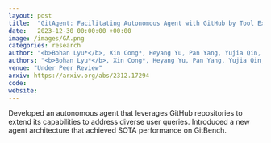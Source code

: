 ```yaml
---
layout: post
title:  "GitAgent: Facilitating Autonomous Agent with GitHub by Tool Extension"
date:   2023-12-30 00:00:00 +00:00
image: /images/GA.png
categories: research
author: "<b>Bohan Lyu*</b>, Xin Cong*, Heyang Yu, Pan Yang, Yujia Qin, Yining Ye, Yaxi Lu, Zhong Zhang, Yukun Yan, Yankai Lin, Zhiyuan Liu, Maosong Sun"
authors: "<b>Bohan Lyu*</b>, Xin Cong*, Heyang Yu, Pan Yang, Yujia Qin, Yining Ye, Yaxi Lu, Zhong Zhang, Yukun Yan, Yankai Lin, Zhiyuan Liu, Maosong Sun"
venue: "Under Peer Review"
arxiv: https://arxiv.org/abs/2312.17294
code: 
website: 
---
```

Developed an autonomous agent that leverages GitHub repositories to extend its capabilities to address diverse user queries. Introduced a new agent architecture that achieved SOTA performance on GitBench.